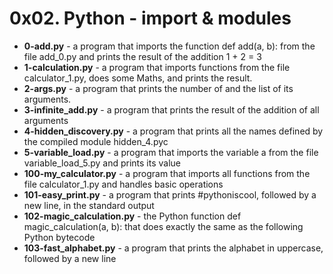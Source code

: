 <h1>0x02. Python - import & modules</h1>
<ul>
<li><b>0-add.py</b> - a program that imports the function def add(a, b): from the file add_0.py and prints the result of the addition 1 + 2 = 3</li>
<li><b>1-calculation.py</b> - a program that imports functions from the file calculator_1.py, does some Maths, and prints the result.</li>
<li><b>2-args.py</b> - a program that prints the number of and the list of its arguments.</li>
<li><b>3-infinite_add.py</b> - a program that prints the result of the addition of all arguments</li>
<li><b>4-hidden_discovery.py</b> - a program that prints all the names defined by the compiled module hidden_4.pyc</li>
<li><b>5-variable_load.py</b> - a program that imports the variable a from the file variable_load_5.py and prints its value</li>
<li><b>100-my_calculator.py</b> - a program that imports all functions from the file calculator_1.py and handles basic operations</li>
<li><b>101-easy_print.py</b> -  a program that prints #pythoniscool, followed by a new line, in the standard output</li>
<li><b>102-magic_calculation.py</b> - the Python function def magic_calculation(a, b): that does exactly the same as the following Python bytecode</li>
<li><b>103-fast_alphabet.py</b> - a program that prints the alphabet in uppercase, followed by a new line</li>
</ul>
